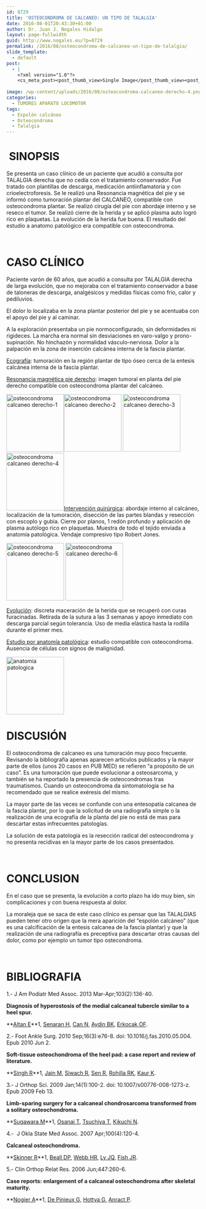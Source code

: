 ```yaml
---
id: 8729
title: 'OSTEOCONDROMA DE CALCANEO: UN TIPO DE TALALGIA'
date: 2016-08-01T20:43:30+01:00
author: Dr. Juan J. Nogales Hidalgo
layout: page-fullwidth
guid: http://www.nogales.eu/?p=8729
permalink: /2016/08/osteocondroma-de-calcaneo-un-tipo-de-talalgia/
slide_template:
  - default
post:
  - |
    <?xml version="1.0"?>
    <cs_meta_post><post_thumb_view>Single Image</post_thumb_view><post_featured_image_as_thumbnail/><post_thumb_audio/><post_thumb_video/><post_thumb_slider/><post_thumb_slider_type/><inside_post_thumb_view>Single Image</inside_post_thumb_view><inside_post_featured_image_as_thumbnail/><inside_post_thumb_audio/><inside_post_thumb_video/><inside_post_thumb_slider/><inside_post_thumb_slider_type/><post_social_sharing>on</post_social_sharing><post_author_info_show>on</post_author_info_show><post_tags_show>on</post_tags_show><post_attachment_show>on</post_attachment_show><page_title/><page_sub_title/><page_subheader_color/><page_subheader_font_color/><header_banner_style>default_header</header_banner_style><header_banner_image/><header_banner_flex_slider>blog</header_banner_flex_slider><custom_slider_id/><sidebar_layout><cs_layout/></sidebar_layout></cs_meta_post>
    
image: /wp-content/uploads/2016/08/osteocondroma-calcaneo-derecho-4.png
categories:
  - TUMORES APARATO LOCOMOTOR
tags:
  - Espolón calcáneo
  - Osteocondroma
  - Talalgia
---
```

#  SINOPSIS

Se presenta un caso clínico de un paciente que acudió a consulta por TALALGIA derecha que no cedía con el tratamiento conservador. Fue tratado con plantillas de descarga, medicación antiinflamatoria y con crioelectroforesis. Se le realizó una Resonancia magnética del pie y se informó como tumoración plantar del CALCANEO, compatible con osteocondroma plantar. Se realizó cirugía del pie con abordaje interno y se reseco el tumor. Se realizó cierre de la herida y se aplicó plasma auto logró rico en plaquetas. La evolución de la herida fue buena. El resultado del estudio a anatomo patológico era compatible con osteocondroma.

&nbsp;

# CASO CLÍNICO

Paciente varón de 60 años, que acudió a consulta por TALALGIA derecha de larga evolución, que no mejoraba con el tratamiento conservador a base de taloneras de descarga, analgésicos y medidas físicas como frio, calor y pediluvios.

El dolor lo localizaba en la zona plantar posterior del pie y se acentuaba con el apoyo del pie y al caminar.

A la exploración presentaba un pie normoconfigurado, sin deformidades ni rigideces. La marcha era normal sin desviaciones en varo-valgo y prono-supinación. No hinchazón y normalidad vásculo-nerviosa. Dolor a la palpación en la zona de inserción calcánea interna de la fascia plantar.

<span style="text-decoration: underline;">Ecografía</span>: tumoración en la región plantar de tipo óseo cerca de la entesis calcánea interna de la fascia plantar.

<span style="text-decoration: underline;">Resonancia magnética pie derecho</span>: imagen tumoral en planta del pie derecho compatible con osteocondroma plantar del calcáneo.

[<img loading="lazy" class="aligncenter size-thumbnail wp-image-8730" src="http://www.nogales.eu/wp-content/uploads/2016/08/osteocondroma-calcaneo-derecho-1-150x150.png" alt="osteocondroma calcaneo derecho-1" width="150" height="150" />](http://www.nogales.eu/wp-content/uploads/2016/08/osteocondroma-calcaneo-derecho-1.png)[<img loading="lazy" class="aligncenter size-thumbnail wp-image-8731" src="http://www.nogales.eu/wp-content/uploads/2016/08/osteocondroma-calcaneo-derecho-2-150x150.png" alt="osteocondroma calcaneo derecho-2" width="150" height="150" />](http://www.nogales.eu/wp-content/uploads/2016/08/osteocondroma-calcaneo-derecho-2.png) [<img loading="lazy" class="aligncenter size-thumbnail wp-image-8732" src="http://www.nogales.eu/wp-content/uploads/2016/08/osteocondroma-calcaneo-derecho-3-150x150.png" alt="osteocondroma calcaneo derecho-3" width="150" height="150" />](http://www.nogales.eu/wp-content/uploads/2016/08/osteocondroma-calcaneo-derecho-3.png) [<img loading="lazy" class="aligncenter size-thumbnail wp-image-8733" src="http://www.nogales.eu/wp-content/uploads/2016/08/osteocondroma-calcaneo-derecho-4-150x150.png" alt="osteocondroma calcaneo derecho-4" width="150" height="150" />](http://www.nogales.eu/wp-content/uploads/2016/08/osteocondroma-calcaneo-derecho-4.png)<span style="text-decoration: underline;">Intervención quirúrgica</span>: abordaje interno al calcáneo, localización de la tumoración, disección de las partes blandas y resección con escoplo y gubia. Cierre por planos, 1 redón profundo y aplicación de plasma autólogo rico en plaquetas. Muestra de todo el tejido enviada a anatomía patológica. Vendaje compresivo tipo Robert Jones.

[<img loading="lazy" class="aligncenter size-thumbnail wp-image-8734" src="http://www.nogales.eu/wp-content/uploads/2016/08/osteocondroma-calcaneo-derecho-5-150x150.png" alt="osteocondroma calcaneo derecho-5" width="150" height="150" />](http://www.nogales.eu/wp-content/uploads/2016/08/osteocondroma-calcaneo-derecho-5.png) [<img loading="lazy" class="aligncenter size-thumbnail wp-image-8735" src="http://www.nogales.eu/wp-content/uploads/2016/08/osteocondroma-calcaneo-derecho-6-150x150.png" alt="osteocondroma calcaneo derecho-6" width="150" height="150" />](http://www.nogales.eu/wp-content/uploads/2016/08/osteocondroma-calcaneo-derecho-6.png)

<span style="text-decoration: underline;">Evolución</span>: discreta maceración de la herida que se recuperó con curas furacinadas. Retirada de la sutura a las 3 semanas y apoyo inmediato con descarga parcial según tolerancia. Uso de media elástica hasta la rodilla durante el primer mes.

<span style="text-decoration: underline;">Estudio por anatomía patológica</span>: estudio compatible con osteocondroma. Ausencia de células con signos de malignidad.

[<img loading="lazy" class="aligncenter size-thumbnail wp-image-8736" src="http://www.nogales.eu/wp-content/uploads/2016/08/anatomia-patologica-150x150.jpg" alt="anatomia patologica" width="150" height="150" />](http://www.nogales.eu/wp-content/uploads/2016/08/anatomia-patologica.jpg)

# DISCUSIÓN

El osteocondroma de calcaneo es una tumoración muy poco frecuente. Revisando la bibliografía apenas aparecen artículos publicados y la mayor parte de ellos (unos 20 casos en PUB MED) se refieren “a propósito de un caso”. Es una tumoración que puede evolucionar a osteosarcoma, y también se ha reportado la presencia de osteocondromas tras traumatismos. Cuando un osteocondroma da sintomatología se ha recomendado que se realice exéresis del mismo.

La mayor parte de las veces se confunde con una entesopatía calcanea de la fascia plantar, por lo que la solicitud de una radiografía simple o la realización de una ecografía de la planta del pie no está de mas para descartar estas infrecuentes patologías.

La solución de esta patología es la resección radical del osteocondroma y no presenta recidivas en la mayor parte de los casos presentados.

&nbsp;

# CONCLUSION

En el caso que se presenta, la evolución a corto plazo ha ido muy bien, sin complicaciones y con buena respuesta al dolor.

La moraleja que se saca de este caso clínico es pensar que las TALALGIAS pueden tener otro origen que la mera aparición del “espolón calcáneo” (que es una calcificación de la entesis calcanea de la fascia plantar) y que la realización de una radiografía es preceptiva para descartar otras causas del dolor, como por ejemplo un tumor tipo ostecondroma.

&nbsp;

# BIBLIOGRAFIA

1.- J Am Podiatr Med Assoc. 2013 Mar-Apr;103(2):136-40.

**Diagnosis of hyperostosis of the medial calcaneal tubercle similar to a heel spur.**

**[Altan E](http://www.ncbi.nlm.nih.gov/pubmed/?term=Altan%20E%5BAuthor%5D&cauthor=true&cauthor_uid=23536504)**1, [Senaran H](http://www.ncbi.nlm.nih.gov/pubmed/?term=Senaran%20H%5BAuthor%5D&cauthor=true&cauthor_uid=23536504), [Can N](http://www.ncbi.nlm.nih.gov/pubmed/?term=Can%20N%5BAuthor%5D&cauthor=true&cauthor_uid=23536504), [Aydin BK](http://www.ncbi.nlm.nih.gov/pubmed/?term=Aydin%20BK%5BAuthor%5D&cauthor=true&cauthor_uid=23536504), [Erkocak OF](http://www.ncbi.nlm.nih.gov/pubmed/?term=Erkocak%20OF%5BAuthor%5D&cauthor=true&cauthor_uid=23536504).

2.- Foot Ankle Surg. 2010 Sep;16(3):e76-8. doi: 10.1016/j.fas.2010.05.004. Epub 2010 Jun 2.

**Soft-tissue osteochondroma of the heel pad: a case report and review of literature.**

**[Singh R](http://www.ncbi.nlm.nih.gov/pubmed/?term=Singh%20R%5BAuthor%5D&cauthor=true&cauthor_uid=20655006)**1, [Jain M](http://www.ncbi.nlm.nih.gov/pubmed/?term=Jain%20M%5BAuthor%5D&cauthor=true&cauthor_uid=20655006), [Siwach R](http://www.ncbi.nlm.nih.gov/pubmed/?term=Siwach%20R%5BAuthor%5D&cauthor=true&cauthor_uid=20655006), [Sen R](http://www.ncbi.nlm.nih.gov/pubmed/?term=Sen%20R%5BAuthor%5D&cauthor=true&cauthor_uid=20655006), [Rohilla RK](http://www.ncbi.nlm.nih.gov/pubmed/?term=Rohilla%20RK%5BAuthor%5D&cauthor=true&cauthor_uid=20655006), [Kaur K](http://www.ncbi.nlm.nih.gov/pubmed/?term=Kaur%20K%5BAuthor%5D&cauthor=true&cauthor_uid=20655006).

3.- J Orthop Sci. 2009 Jan;14(1):100-2. doi: 10.1007/s00776-008-1273-z. Epub 2009 Feb 13.

**Limb-sparing surgery for a calcaneal chondrosarcoma transformed from a solitary osteochondroma.**

**[Sugawara M](http://www.ncbi.nlm.nih.gov/pubmed/?term=Sugawara%20M%5BAuthor%5D&cauthor=true&cauthor_uid=19214695)**1, [Osanai T](http://www.ncbi.nlm.nih.gov/pubmed/?term=Osanai%20T%5BAuthor%5D&cauthor=true&cauthor_uid=19214695), [Tsuchiya T](http://www.ncbi.nlm.nih.gov/pubmed/?term=Tsuchiya%20T%5BAuthor%5D&cauthor=true&cauthor_uid=19214695), [Kikuchi N](http://www.ncbi.nlm.nih.gov/pubmed/?term=Kikuchi%20N%5BAuthor%5D&cauthor=true&cauthor_uid=19214695).

4.-  J Okla State Med Assoc. 2007 Apr;100(4):120-4.

**Calcaneal osteochondroma.**

**[Skinner R](http://www.ncbi.nlm.nih.gov/pubmed/?term=Skinner%20R%5BAuthor%5D&cauthor=true&cauthor_uid=17476996)**1, [Beall DP](http://www.ncbi.nlm.nih.gov/pubmed/?term=Beall%20DP%5BAuthor%5D&cauthor=true&cauthor_uid=17476996), [Webb HR](http://www.ncbi.nlm.nih.gov/pubmed/?term=Webb%20HR%5BAuthor%5D&cauthor=true&cauthor_uid=17476996), [Ly JQ](http://www.ncbi.nlm.nih.gov/pubmed/?term=Ly%20JQ%5BAuthor%5D&cauthor=true&cauthor_uid=17476996), [Fish JR](http://www.ncbi.nlm.nih.gov/pubmed/?term=Fish%20JR%5BAuthor%5D&cauthor=true&cauthor_uid=17476996).

5.- Clin Orthop Relat Res. 2006 Jun;447:260-6.

**Case reports: enlargement of a calcaneal osteochondroma after skeletal maturity.**

**[Nogier A](http://www.ncbi.nlm.nih.gov/pubmed/?term=Nogier%20A%5BAuthor%5D&cauthor=true&cauthor_uid=16741480)**1, [De Pinieux G](http://www.ncbi.nlm.nih.gov/pubmed/?term=De%20Pinieux%20G%5BAuthor%5D&cauthor=true&cauthor_uid=16741480), [Hottya G](http://www.ncbi.nlm.nih.gov/pubmed/?term=Hottya%20G%5BAuthor%5D&cauthor=true&cauthor_uid=16741480), [Anract P](http://www.ncbi.nlm.nih.gov/pubmed/?term=Anract%20P%5BAuthor%5D&cauthor=true&cauthor_uid=16741480).

&nbsp;